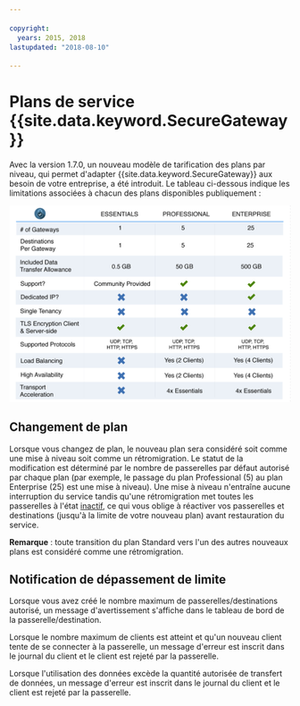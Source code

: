 ```yaml
---

copyright:
  years: 2015, 2018
lastupdated: "2018-08-10"

---
```


# Plans de service {{site.data.keyword.SecureGateway}}

Avec la version 1.7.0, un nouveau modèle de tarification des plans par niveau, qui permet d'adapter {{site.data.keyword.SecureGateway}} aux besoin de votre entreprise, a été introduit.  Le tableau ci-dessous indique les limitations associées à chacun des plans disponibles publiquement :

![Modèle de plan par niveau](./images/planDetails.png?raw=true "Modèle de plan par niveau")

## Changement de plan
Lorsque vous changez de plan, le nouveau plan sera considéré soit comme une mise à niveau soit comme un rétromigration.  Le statut de la modification est déterminé par le nombre de passerelles par défaut autorisé par chaque plan (par exemple, le passage du plan Professional (5) au plan Enterprise (25) est une mise à niveau).  Une mise à niveau n'entraîne aucune interruption du service tandis qu'une rétromigration met toutes les passerelles à l'état [inactif](/docs/services/SecureGateway/securegateway_faq.html#states), ce qui vous oblige à réactiver vos passerelles et destinations (jusqu'à la limite de votre nouveau plan) avant restauration du service.

<b>Remarque</b> : toute transition du plan Standard vers l'un des autres nouveaux plans est considéré comme une rétromigration.


## Notification de dépassement de limite
Lorsque vous avez créé le nombre maximum de passerelles/destinations autorisé, un message d'avertissement s'affiche dans le tableau de bord de la passerelle/destination.

Lorsque le nombre maximum de clients est atteint et qu'un nouveau client tente de se connecter à la passerelle, un message d'erreur est inscrit dans le journal du client et le client est rejeté par la passerelle.

Lorsque l'utilisation des données excède la quantité autorisée de transfert de données, un message d'erreur est inscrit dans le journal du client et le client est rejeté par la passerelle.
